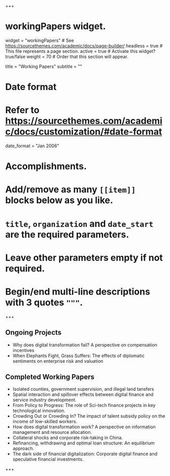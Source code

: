 +++
# workingPapers widget.
widget = "workingPapers"  # See https://sourcethemes.com/academic/docs/page-builder/
headless = true  # This file represents a page section.
active = true  # Activate this widget? true/false
weight = 70  # Order that this section will appear.

title = "Working Papers"
subtitle = ""

# Date format
#   Refer to https://sourcethemes.com/academic/docs/customization/#date-format
date_format = "Jan 2006"

# Accomplishments.
#   Add/remove as many `[[item]]` blocks below as you like.
#   `title`, `organization` and `date_start` are the required parameters.
#   Leave other parameters empty if not required.
#   Begin/end multi-line descriptions with 3 quotes `"""`.

+++

<h2>Ongoing Projects</h2>
<ul>
<li>Why does digital transformation fail? A perspective on compensation incentives

<li>When Elephants Fight, Grass Suffers: The effects of diplomatic sentiments on enterprise risk and valuation
</ul>

<h2>Completed Working Papers</h2>
<ul>
<li>Isolated counties, government supervision, and illegal land tansfers

<li>Spatial interaction and spillover effects between digital finance and service industry development.

<li>From Policy to Progress: The role of Sci-tech finance projects in key technological innovation.

<li>Crowding Out or Crowding In? The impact of talent subsidy policy on the income of low-skilled workers.

<li>How does digital transformation work? A perspective on information management and resource allocation.

<li>Collateral shocks and corporate risk-taking in China.

<li>Refinancing, withdrawing and optimal loan structure: An equilibrium approach.

<li>The dark side of financial digitalization: Corporate digital finance and speculative financial investments.
</ul>

+++
